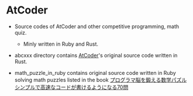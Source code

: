 # AtCoder
- Source codes of AtCoder and other competitive programming, math quiz.
  - Minly written in Ruby and Rust.

- abcxxx directory contains [AtCoder](https://atcoder.jp)'s original source code written in Rust.
- math_puzzle_in_ruby contains original source code written in Ruby solving math puzzles listed in the book [プログラマ脳を鍛える数学パズル シンプルで高速なコードが書けるようになる70問](https://www.amazon.co.jp/dp/B016QEE30G/ref=dp-kindle-redirect?_encoding=UTF8&btkr=1)
